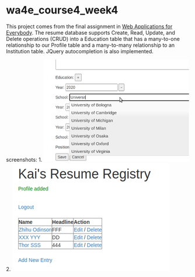 # wa4e_course4_week4

This project comes from the final assignment in [Web Applications for Everybody](https://www.coursera.org/learn/javascript-jquery-json/supplement/zKJ9M/assignment-specification-profiles-positions-and-education). The resume database supports Create, Read, Update, and Delete operations (CRUD) into a Education table that has a many-to-one relationship to our Profile table and a many-to-many relationship to an Institution table. JQuery autocompletion is also implemented.

screenshots:
1. 
![sample_1](./1.autocomplete.png)
2. 
![sample_2](./2.index.png)
